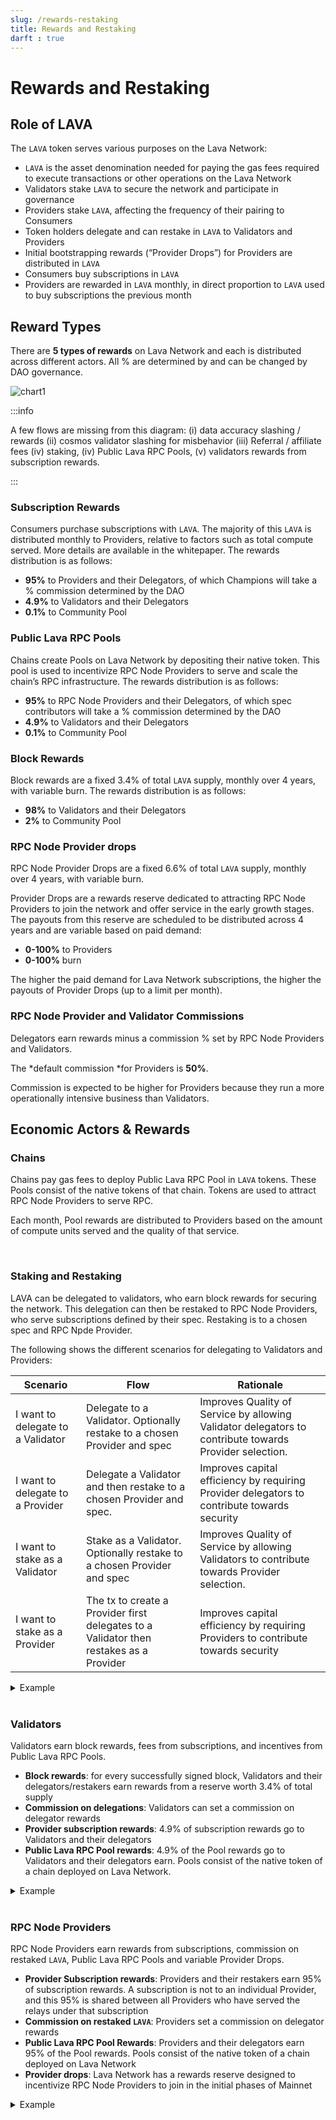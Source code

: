 ```yaml
---
slug: /rewards-restaking
title: Rewards and Restaking
darft : true
---
```


# Rewards and Restaking
##  Role of LAVA

The `LAVA` token serves various purposes on the Lava Network:
- `LAVA` is the asset denomination needed for paying the gas fees required to execute transactions or other operations on the Lava Network
- Validators stake `LAVA` to secure the network and participate in governance 
- Providers stake `LAVA`, affecting the frequency of their pairing to Consumers
- Token holders delegate and can restake in `LAVA` to Validators and Providers
- Initial bootstrapping rewards (“Provider Drops”) for Providers are distributed in `LAVA`
- Consumers buy subscriptions in `LAVA`
- Providers are rewarded in `LAVA` monthly, in direct proportion to `LAVA` used to buy subscriptions the previous month

## Reward Types
There are **5 types of rewards** on Lava Network and each is distributed across different actors. All % are determined by and can be changed by DAO governance.

![chart1](/img/tokenomics/chart1.png)


:::info

A few flows are missing from this diagram: (i) data accuracy slashing / rewards (ii) cosmos validator slashing for misbehavior (iii) Referral / affiliate fees (iv) staking, (iv) Public Lava RPC Pools, (v) validators rewards from subscription rewards.

:::


### Subscription Rewards 
 
Consumers purchase subscriptions with `LAVA`. The majority of this `LAVA` is distributed monthly to Providers, relative to factors such as total compute served. More details are available in the whitepaper. The rewards distribution is as follows:
- **95%** to Providers and their Delegators, of which Champions will take a % commission determined by the DAO
- **4.9%** to Validators and their Delegators 
- **0.1%** to Community Pool 

### Public Lava RPC Pools

Chains create Pools on Lava Network by depositing their native token. This pool is used to incentivize RPC Node Providers to serve and scale the chain’s RPC infrastructure. The rewards distribution is as follows:
- **95%** to RPC Node Providers and their Delegators, of which spec contributors will take a % commission determined by the DAO
- **4.9%** to Validators and their Delegators 
- **0.1%** to Community Pool 

### Block Rewards 
    
Block rewards are a fixed 3.4% of total `LAVA` supply, monthly over 4 years, with variable burn. The rewards distribution is as follows:

- **98%** to Validators and their Delegators 
- **2%** to Community Pool


### RPC Node Provider drops 

RPC Node Provider Drops are a fixed 6.6% of total `LAVA` supply, monthly over 4 years, with variable burn. 

Provider Drops are a rewards reserve dedicated to attracting RPC Node Providers to join the network and offer service in the early growth stages. The payouts from this reserve are scheduled to be distributed across 4 years and are variable based on paid demand: 
- **0-100%** to Providers
- **0-100%** burn

The higher the paid demand for Lava Network subscriptions, the higher the payouts of Provider Drops (up to a limit per month).


### RPC Node Provider and Validator Commissions 

Delegators earn rewards minus a commission % set by RPC Node Providers and Validators. 

The *default commission *for Providers is **50%**.

Commission is expected to be higher for Providers because they run a more operationally intensive business than Validators.




##  Economic Actors & Rewards

### Chains 
Chains pay gas fees to deploy Public Lava RPC Pool in `LAVA` tokens. These Pools consist of the native tokens of that chain. Tokens are used to attract RPC Node Providers to serve RPC. 

Each month, Pool rewards are distributed to Providers based on the amount of compute units served and the quality of that service. 

<br />

### Staking and Restaking 

LAVA can be delegated to validators, who earn block rewards for securing the network. This delegation can then be restaked to RPC Node Providers, who serve subscriptions defined by their spec. Restaking is to a chosen spec and RPC Npde Provider. 

The following shows the different scenarios for delegating to Validators and Providers:

| Scenario                      | Flow                                                    | Rationale                                                                              |
|-------------------------------|---------------------------------------------------------|----------------------------------------------------------------------------------------|
| I want to delegate to a Validator | Delegate to a Validator. Optionally restake to a chosen Provider and spec | Improves Quality of Service by allowing Validator delegators to contribute towards Provider selection. |
| I want to delegate to a Provider | Delegate a Validator and then restake to a chosen Provider and spec. | Improves capital efficiency by requiring Provider delegators to contribute towards security |
| I want to stake as a Validator | Stake as a Validator. Optionally restake to a chosen Provider and spec | Improves Quality of Service by allowing Validators to contribute towards Provider selection. |
| I want to stake as a Provider | The tx to create a Provider first delegates to a Validator then restakes as a Provider | Improves capital efficiency by requiring Providers to contribute towards security |


<details>
<summary> Example </summary>

Staking to a Validator Scenario #1: Validator has staked a minimum of 100 `LAVA` and a user wants to delegate. The Delegator can stake `LAVA` solely to the Validator, without obligation to restake to a Provider. 

Staking to a spec Scenario #2: Provider has staked a minimum of 100 `LAVA` and a user wants to delegate to the Provider’s Dymension RPC spec to earn a share of their rewards for serving Dymension RPC. Delegator is required to first delegate to a Validator. No additional capital is required but the delegation can be restaked to a spec, meaning greater risk but higher rewards (Provider rewards to Delegators). 
</details>

<br />

### Validators 

Validators earn block rewards, fees from subscriptions, and incentives from Public Lava RPC Pools.

- **Block rewards**: for every successfully signed block, Validators and their delegators/restakers earn rewards from a reserve worth 3.4% of total supply 
- **Commission on delegations**: Validators can set a commission on delegator rewards
- **Provider subscription rewards**: 4.9% of subscription rewards go to Validators and their delegators
- **Public Lava RPC Pool rewards**: 4.9% of the Pool rewards go to Validators and their delegators earn. Pools consist of the native token of a chain deployed on Lava Network.


<details>
<summary> Example </summary>

Validator has staked a minimum of 100 `LAVA`. A user delegates 50 `LAVA` to the Validator i.e. Validator has 66.6% of stake and delegator has 33.3%. 
Consider a scenario where the block reward is 1000 `LAVA` and commission is 5%. 

98% (980 `LAVA`) of Block rewards go to Validators and delegators. 2% goes to the Community Pool (20 `LAVA`). 

Of the 980 `LAVA`, the Validator gets (980*0.66) + (980*0.33*0.05) in rewards i.e. 668.85 `LAVA`. Delegators would get 311.15 `LAVA`. 

Additionally, if there is a Public Lava RPC Pool of 1000 TOKEN or a Subscription pool of 1000 `LAVA`, Providers and their delegators would get 95%, Validators and their delegators would get 4.9% and the Community Pool would get 0.1%. 

Of the 4.9% (49 TOKEN or `LAVA`), assuming the same 2:1 ratio in Validator:Delegator stake and a 5% commission, the Validator gets (49*0.66) + (49*0.33*0.05) in rewards i.e. 33.1485 TOKEN or `LAVA`. Delegators would get 15.8515 TOKEN or `LAVA`. 
</details>

<br />

### RPC Node Providers
RPC Node Providers earn rewards from subscriptions, commission on restaked `LAVA`, Public Lava RPC Pools and variable Provider Drops. 

- **Provider Subscription rewards**: Providers and their restakers earn 95% of subscription rewards. A subscription is not to an individual Provider, and this 95% is shared between all Providers who have served the relays under that subscription
- **Commission on restaked `LAVA`**: Providers set a commission on delegator rewards
- **Public Lava RPC Pool Rewards**: Providers and their delegators earn 95% of the Pool rewards. Pools consist of the native token of a chain deployed on Lava Network
- **Provider drops**: Lava Network has a rewards reserve designed to incentivize RPC Node Providers to join in the initial phases of Mainnet

<details>
<summary> Example </summary>

Provider has staked a minimum of 100 `LAVA`. A user delegates 50 `LAVA` to the Provider (which has also restaked to a Validator of their choice) i.e. Provider has 66.6% of stake and delegator has 33.3%. The Delegator would also restake the same 50 `LAVA` to a Validator, taking on extra risk but earning additional yield, as calculated in the previous section on Validator rewards.

Consider a scenario where the monthly Subscriptions total to 1000 `LAVA` and Provider commission is 5%. This example assumes that there is 1 Provider and Champion commission is 0% - learn more in the next section.

The Provider and their delegators would get 95%, Validators and their delegators would get 4.9% and the Community Pool would get 0.1%. 
Of the 95% (950 `LAVA`), given that Provider stake is 2:1 of delegations and there is a 5% commission, the Provider gets (950*0.66) + (950*0.33*0.05) in rewards i.e. 642.675 `LAVA`. Delegators would get 307.325 `LAVA`. 

If there are multiple Providers on the network, individual Subscription rewards are determined by factors including Quality of Service and compute served. More details are available in the whitepaper. 

RPC Node Providers also receive Drops, a variable reward boost distributed monthly in direct proportion to paid demand for Lava Network. In cases where there are a few Providers or quality is low, Drop rewards may not be distributed. This is to prevent collusion between Consumers and Providers to earn rewards.
</details>
<br/>
